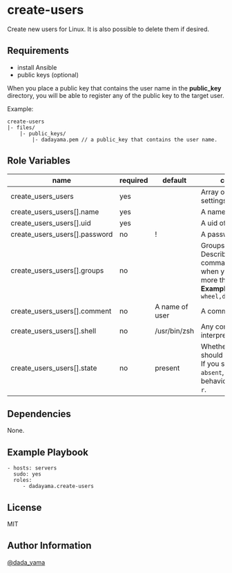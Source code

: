 create-users
=========

Create new users for Linux.
It is also possible to delete them if desired.

Requirements
------------

- install Ansible
- public keys (optional)

When you place a public key that contains the user name in the **public_key** directory, you will be able to register any of the public key to the target user.

Example:

    create-users
    |- files/
        |- public_keys/
            |- dadayama.pem // a public_key that contains the user name.


Role Variables
--------------

 name                             | required | default        | comment
----------------------------------|----------|----------------|------------
 create\_users\_users             | yes      |                | Array of user settings.
 create\_users\_users[].name      | yes      |                | A name of user.
 create\_users\_users[].uid       | yes      |                | A uid of user.
 create\_users\_users[].password  | no       | !              | A password of user.
 create\_users\_users[].groups    | no       |                | Groups of user.<br>Describe in a comma-separated when you specify more than one.<br>**Example:**<br>`wheel,develop,upload`
 create\_users\_users[].comment   | no       | A name of user | A comment of user.
 create\_users\_users[].shell     | no       | /usr/bin/zsh   | Any command interpreter.
 create\_users\_users[].state     | no       | present        | Whether the account should exist or not.<br>If you specify the `absent`, and the same behavior as `usrdel -r`.

Dependencies
------------

None.

Example Playbook
----------------

    - hosts: servers
      sudo: yes
      roles:
         - dadayama.create-users

License
-------

MIT

Author Information
------------------

[@dada\_yama](https://twitter.com/dada_yama)
